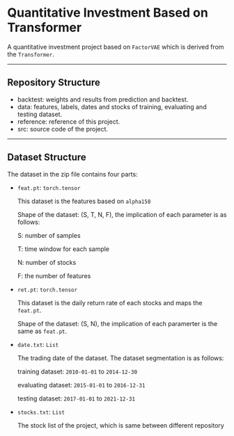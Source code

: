 # Quantitative Investment Based on Transformer

A quantitative investment project based on `FactorVAE` which is derived from the `Transformer`.

---

## Repository Structure

- backtest: weights and results from prediction and backtest.
- data: features, labels, dates and stocks of training, evaluating and testing dataset.
- reference: reference of this project.
- src: source code of the project.

---

## Dataset Structure

The dataset in the zip file contains four parts:

- `feat.pt`: `torch.tensor`
  
  This dataset is the features based on `alpha158`
  
  Shape of the dataset: (S, T, N, F), the implication of each parameter is as follows:
  
  S: number of samples
  
  T: time window for each sample
  
  N: number of stocks 
  
  F: the number of features

- `ret.pt`: `torch.tensor`
  
  This dataset is the daily return rate of each stocks and maps the `feat.pt`.
  
  Shape of the dataset: (S, N), the implication of each paramerter is the same as `feat.pt`.

- `date.txt`: `List`

  The trading date of the dataset. The dataset segmentation is as follows:
  
  training dataset: `2010-01-01` to `2014-12-30`
  
  evaluating dataset: `2015-01-01` to `2016-12-31`
  
  testing dataset: `2017-01-01` to `2021-12-31`

- `stocks.txt`: `List`

  The stock list of the project, which is same between different repository
